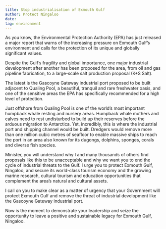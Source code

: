 ```yaml
---
title: Stop industrialisation of Exmouth Gulf
author: Protect Ningaloo
date:
tag: environment
---
```


As you know, the Environmental Protection Authority (EPA) has just released a major report that warns of the increasing pressure on Exmouth Gulf’s environment and calls for the protection of its unique and globally significant values.

Despite the Gulf’s fragility and global importance, one major industrial development after another has been proposed for the area, from oil and gas pipeline fabrication, to a large-scale salt production proposal (K+S Salt).

The latest is the Gascoyne Gateway industrial port proposed to be built adjacent to Qualing Pool, a beautiful, tranquil and rare freshwater oasis, and one of the sensitive areas the EPA has specifically recommended for a high level of protection.

Just offshore from Qualing Pool is one of the world’s most important humpback whale resting and nursery areas. Humpback whale mothers and calves need to rest undisturbed to build up their reserves before the arduous migration to Antarctica. Yet, incredibly, this is where the industrial port and shipping channel would be built. Dredgers would remove more than one million cubic metres of seafloor to enable massive ships to reach the port in an area also known for its dugongs, dolphins, sponges, corals and diverse fish species.

Minister, you will understand why I and many thousands of others find proposals like this to be unacceptable and why we want you to end the cycle of industrial threats to the Gulf. I urge you to protect Exmouth Gulf, Ningaloo, and secure its world-class tourism economy and the growing marine research, cultural tourism and education opportunities that complement the area’s natural and cultural assets.

I call on you to make clear as a matter of urgency that your Government will protect Exmouth Gulf and remove the threat of industrial development like the Gascoyne Gateway industrial port.

Now is the moment to demonstrate your leadership and seize the opportunity to leave a positive and sustainable legacy for Exmouth Gulf, Ningaloo.
